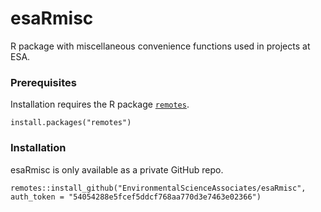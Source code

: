 # esaRmisc

R package with miscellaneous convenience functions used in projects at ESA.

### Prerequisites

Installation requires the R package [`remotes`](https://remotes.r-lib.org).

```
install.packages("remotes")
```

### Installation

esaRmisc is only available as a private GitHub repo.

```
remotes::install_github("EnvironmentalScienceAssociates/esaRmisc", auth_token = "54054288e5fcef5ddcf768aa770d3e7463e02366")
```
